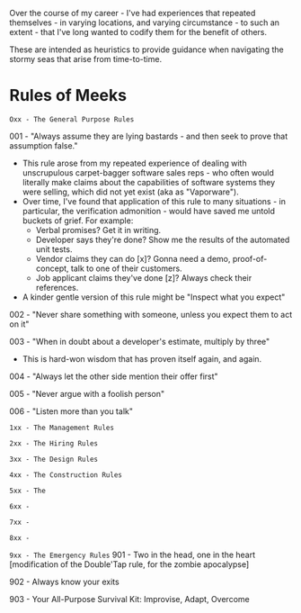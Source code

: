 Over the course of my career - I've had experiences that repeated themselves - in varying locations, and varying circumstance -  to such an extent - that I've long wanted to codify them for the benefit of others. 

These are intended as heuristics to provide guidance when navigating the stormy seas that arise from time-to-time.

Rules of Meeks
====

```Oxx - The General Purpose Rules```

001 - "Always assume they are lying bastards - and then seek to prove that assumption false."
* This rule arose from my repeated experience of dealing with unscrupulous carpet-bagger software sales reps - who often would literally make claims about the capabilities of software systems they were selling, which did not yet exist (aka as "Vaporware").  
* Over time, I've found that application of this rule to many situations - in particular, the verification admonition - would have saved me untold buckets of grief. For example:
  * Verbal promises? Get it in writing.
  * Developer says they're done? Show me the results of the automated unit tests.
  * Vendor claims they can do [x]? Gonna need a demo, proof-of-concept, talk to one of their customers.
  * Job applicant claims they've done [z]? Always check their references.   
* A kinder gentle version of this rule might be "Inspect what you expect"


002 - "Never share something with someone, unless you expect them to act on it"


003 - "When in doubt about a developer's estimate, multiply by three"
* This is hard-won wisdom that has proven itself again, and again.


004 - "Always let the other side mention their offer first"


005 - "Never argue with a foolish person"


006 - "Listen more than you talk"


```1xx - The Management Rules```


```2xx - The Hiring Rules```


```3xx - The Design Rules```


```4xx - The Construction Rules```


```5xx - The ```


```6xx - ```


```7xx - ```


```8xx - ```



```9xx - The Emergency Rules```
901 - Two in the head, one in the heart [modification of the Double'Tap rule, for the zombie apocalypse]

902 - Always know your exits

903 - Your All-Purpose Survival Kit: Improvise, Adapt, Overcome


